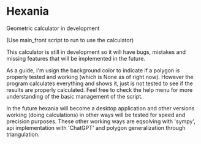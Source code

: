 # Hexania
Geometric calculator in development

(Use main_front script to run to use the calculator)

This calculator is still in development so it will have bugs, mistakes and missing features that will be implemented in the future.

As a guide, I'm usign the background color to indicate if a polygon is properly tested and working (which is None as of right now). However the program calculates everything and shows it, just is not tested to see if the results are properly calculated.
Feel free to check the help menu for more understanding of the basic management of the script.

In the future hexania will become a desktop application and other versions working (doing calculations) in other ways will be tested for 
speed and precision purposes.
These other working ways are eqsolving with 'sympy', api implementation with 'ChatGPT' and polygon generalization through triangulation.
